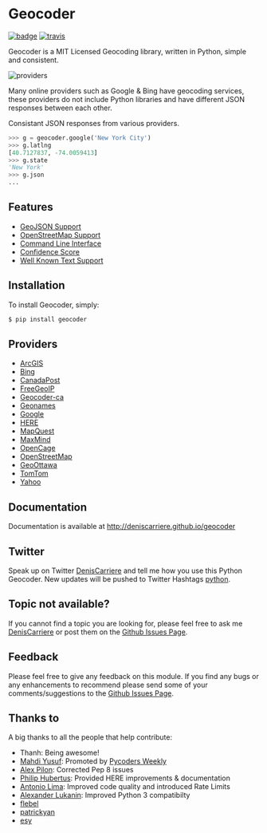# Geocoder

[![badge][badge]][badge_url] [![travis][travis]][travis_url]

Geocoder is a MIT Licensed Geocoding library, written in Python,
simple and consistent.

![providers][providers]

Many online providers such as Google & Bing have geocoding services,
these providers do not include Python libraries and have different
JSON responses between each other.

Consistant JSON responses from various providers.

```python
>>> g = geocoder.google('New York City')
>>> g.latlng
[40.7127837, -74.0059413]
>>> g.state
'New York'
>>> g.json
...
```

## Features

- [GeoJSON Support]
- [OpenStreetMap Support]
- [Command Line Interface]
- [Confidence Score]
- [Well Known Text Support]

## Installation

To install Geocoder, simply:

```bash
$ pip install geocoder
```

## Providers

- [ArcGIS]
- [Bing]
- [CanadaPost]
- [FreeGeoIP]
- [Geocoder-ca]
- [Geonames]
- [Google]
- [HERE]
- [MapQuest]
- [MaxMind]
- [OpenCage]
- [OpenStreetMap]
- [GeoOttawa]
- [TomTom]
- [Yahoo]

## Documentation

Documentation is available at http://deniscarriere.github.io/geocoder

## Twitter

Speak up on Twitter [DenisCarriere] and tell me how you use this Python Geocoder. New updates will be pushed to Twitter Hashtags [python].

## Topic not available?

If you cannot find a topic you are looking for, please feel free to ask me [DenisCarriere] or post them on the [Github Issues Page].

## Feedback

Please feel free to give any feedback on this module. If you find any bugs or any enhancements to recommend please send some of your comments/suggestions to the [Github Issues Page].

## Thanks to

A big thanks to all the people that help contribute:

* Thanh: Being awesome!
* [Mahdi Yusuf]: Promoted by [Pycoders Weekly]
* [Alex Pilon]: Corrected Pep 8 issues
* [Philip Hubertus]: Provided HERE improvements & documentation
* [Antonio Lima]: Improved code quality and introduced Rate Limits
* [Alexander Lukanin]: Improved Python 3 compatibilty
* [flebel]
* [patrickyan]
* [esy]


[Alex Pilon]: http://alexpilon.ca
[Mahdi Yusuf]: https://twitter.com/myusuf3
[Pycoders Weekly]: https://twitter.com/pycoders
[Philip Hubertus]: https://twitter.com/philiphubs
[Antonio Lima]: https://twitter.com/themiurgo
[Alexander Lukanin]: https://github.com/alexanderlukanin13
[flebel]: https://github.com/flebel
[patrickyan]: https://github.com/patrickyan
[esy]: https://github.com/lambda-conspiracy

[ArcGIS]: http://geocoder.readthedocs.org/providers/ArcGIS
[Bing]: http://geocoder.readthedocs.org/providers/Bing
[CanadaPost]: http://geocoder.readthedocs.org/providers/CanadaPost
[FreeGeoIP]: http://geocoder.readthedocs.org/providers/FreeGeoIP
[Geocoder-ca]: http://geocoder.readthedocs.org/providers/Geocoder-ca
[Geonames]: http://geocoder.readthedocs.org/providers/Geonames
[Google]: http://geocoder.readthedocs.org/providers/Google
[HERE]: http://geocoder.readthedocs.org/providers/HERE
[MapQuest]: http://geocoder.readthedocs.org/providers/MapQuest
[MaxMind]: http://geocoder.readthedocs.org/providers/MaxMind
[OpenCage]: http://geocoder.readthedocs.org/providers/OpenCage
[OpenStreetMap]: http://geocoder.readthedocs.org/providers/OpenStreetMap
[GeoOttawa]: http://geocoder.readthedocs.org/providers/GeoOttawa
[TomTom]: http://geocoder.readthedocs.org/providers/TomTom
[Yahoo]: http://geocoder.readthedocs.org/providers/Yahoo

[GeoJSON Support]: http://geocoder.readthedocs.org/features/GeoJSON
[OpenStreetMap Support]: http://geocoder.readthedocs.org/features/OpenStreetMap
[Command Line Interface]: http://geocoder.readthedocs.org/features/Command-Line-Interface
[Confidence Score]: http://geocoder.readthedocs.org/features/Confidence-Score
[Well Known Text Support]: http://geocoder.readthedocs.org/features/Well-Known-Text-Support

[providers]: http://i.imgur.com/vUJKCGl.png
[badge_url]: http://badge.fury.io/py/geocoder
[travis_url]: https://travis-ci.org/DenisCarriere/geocoder
[badge]: https://badge.fury.io/py/geocoder.png
[travis]: https://travis-ci.org/DenisCarriere/geocoder.png?branch=master
[DenisCarriere]: https://twitter.com/DenisCarriere
[python]: https://twitter.com/search?q=%23python
[Github Issues Page]: https://github.com/DenisCarriere/geocoder/issues
